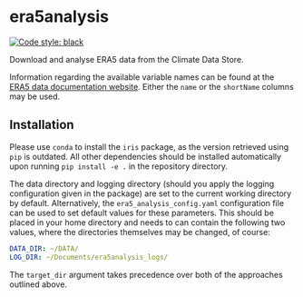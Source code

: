 # era5analysis

[![Code style: black](https://img.shields.io/badge/code%20style-black-000000.svg)](https://github.com/ambv/black)

Download and analyse ERA5 data from the Climate Data Store.

Information regarding the available variable names can be found at the [ERA5 data documentation website](https://confluence.ecmwf.int/display/CKB/ERA5%3A+data+documentation "ERA5: data documentation").
Either the `name` or the `shortName` columns may be used.

## Installation

Please use `conda` to install the `iris` package, as the version retrieved using `pip` is outdated.
All other dependencies should be installed automatically upon running `pip install -e .` in the repository directory.

The data directory and logging directory (should you apply the logging configuration given in the package) are set to the current working directory by default.
Alternatively, the `era5_analysis_config.yaml` configuration file can be used to set default values for these parameters.
This should be placed in your home directory and needs to can contain the following two values, where the directories themselves may be changed, of course:
```yaml
DATA_DIR: ~/DATA/
LOG_DIR: ~/Documents/era5analysis_logs/
```

The `target_dir` argument takes precedence over both of the approaches outlined above.
